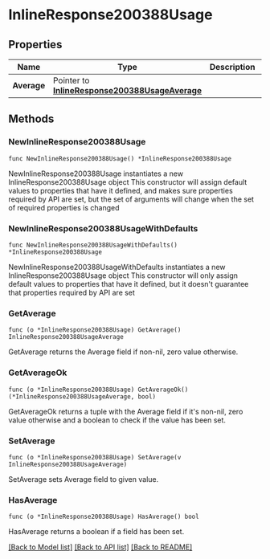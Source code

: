 # InlineResponse200388Usage

## Properties

Name | Type | Description | Notes
------------ | ------------- | ------------- | -------------
**Average** | Pointer to [**InlineResponse200388UsageAverage**](InlineResponse200388UsageAverage.md) |  | [optional] 

## Methods

### NewInlineResponse200388Usage

`func NewInlineResponse200388Usage() *InlineResponse200388Usage`

NewInlineResponse200388Usage instantiates a new InlineResponse200388Usage object
This constructor will assign default values to properties that have it defined,
and makes sure properties required by API are set, but the set of arguments
will change when the set of required properties is changed

### NewInlineResponse200388UsageWithDefaults

`func NewInlineResponse200388UsageWithDefaults() *InlineResponse200388Usage`

NewInlineResponse200388UsageWithDefaults instantiates a new InlineResponse200388Usage object
This constructor will only assign default values to properties that have it defined,
but it doesn't guarantee that properties required by API are set

### GetAverage

`func (o *InlineResponse200388Usage) GetAverage() InlineResponse200388UsageAverage`

GetAverage returns the Average field if non-nil, zero value otherwise.

### GetAverageOk

`func (o *InlineResponse200388Usage) GetAverageOk() (*InlineResponse200388UsageAverage, bool)`

GetAverageOk returns a tuple with the Average field if it's non-nil, zero value otherwise
and a boolean to check if the value has been set.

### SetAverage

`func (o *InlineResponse200388Usage) SetAverage(v InlineResponse200388UsageAverage)`

SetAverage sets Average field to given value.

### HasAverage

`func (o *InlineResponse200388Usage) HasAverage() bool`

HasAverage returns a boolean if a field has been set.


[[Back to Model list]](../README.md#documentation-for-models) [[Back to API list]](../README.md#documentation-for-api-endpoints) [[Back to README]](../README.md)



